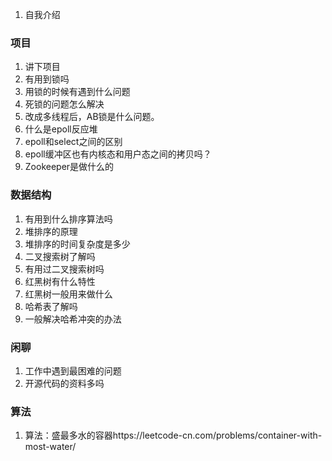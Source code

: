 1. 自我介绍

### 项目

1. 讲下项目
3. 有用到锁吗
4. 用锁的时候有遇到什么问题
4. 死锁的问题怎么解决
5. 改成多线程后，AB锁是什么问题。
5. 什么是epoll反应堆
8. epoll和select之间的区别
9. epoll缓冲区也有内核态和用户态之间的拷贝吗？
9. Zookeeper是做什么的

### 数据结构

1. 有用到什么排序算法吗
12. 堆排序的原理
13. 堆排序的时间复杂度是多少
14. 二叉搜索树了解吗
15. 有用过二叉搜索树吗
16. 红黑树有什么特性
17. 红黑树一般用来做什么
18. 哈希表了解吗
19. 一般解决哈希冲突的办法

### 闲聊

1. 工作中遇到最困难的问题
22. 开源代码的资料多吗

### 算法

1. 算法：盛最多水的容器https://leetcode-cn.com/problems/container-with-most-water/